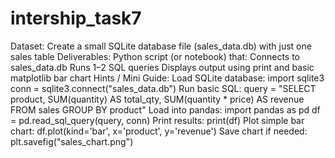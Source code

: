 # intership_task7


Dataset:
Create a small SQLite database file (sales_data.db) with just one sales table
Deliverables:
Python script (or notebook) that:
Connects to sales_data.db
Runs 1–2 SQL queries
Displays output using print and basic matplotlib bar chart
Hints / Mini Guide:
Load SQLite database: import sqlite3 conn = sqlite3.connect("sales_data.db")
Run basic SQL: query = "SELECT product, SUM(quantity) AS total_qty, SUM(quantity * price) AS
revenue FROM sales GROUP BY product"
Load into pandas: import pandas as pd df = pd.read_sql_query(query, conn)
Print results: print(df)
Plot simple bar chart: df.plot(kind='bar', x='product', y='revenue')
Save chart if needed: plt.savefig("sales_chart.png")
